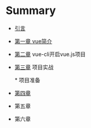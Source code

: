 # Summary

* [引言](README.md)
* [第一章 vue简介](chapter1.md)
* [第二章](di-er-zhang.md) vue-cli开启vue.js项目
* [第三章](di-san-zhang.md) 项目实战

    \*  项目准备



* [第四章](di-si-zhang.md)
* 第五章
* 第六章



